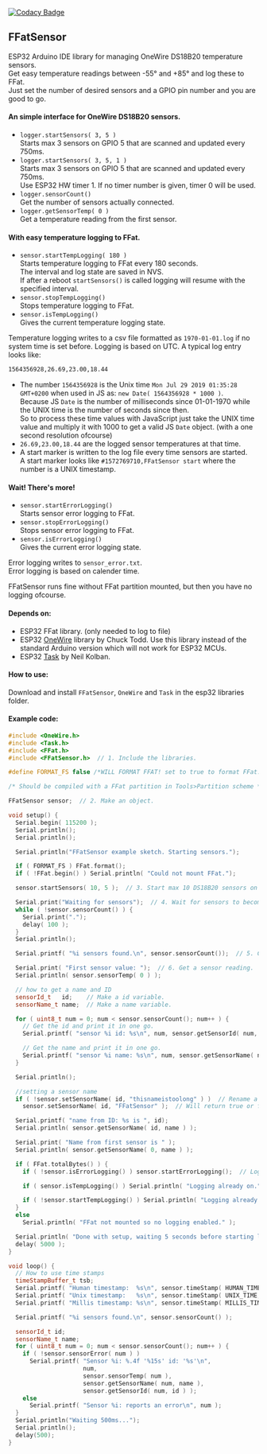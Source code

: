 [![Codacy Badge](https://api.codacy.com/project/badge/Grade/c452fe07342548edad149c309ca34e9a)](https://www.codacy.com/manual/CelliesProjects/FFatSensor?utm_source=github.com&amp;utm_medium=referral&amp;utm_content=CelliesProjects/FFatSensor&amp;utm_campaign=Badge_Grade)

## FFatSensor

ESP32 Arduino IDE library for managing OneWire DS18B20 temperature sensors.
<br>Get easy temperature readings between -55° and +85° and log these to FFat.
<br>Just set the number of desired sensors and a GPIO pin number and you are good to go.

#### An simple interface for OneWire DS18B20 sensors.

- `logger.startSensors( 3, 5 )`
<br>Starts max 3 sensors on GPIO 5 that are scanned and updated every 750ms.
- `logger.startSensors( 3, 5, 1 )`
<br>Starts max 3 sensors on GPIO 5 that are scanned and updated every 750ms.
<br>Use ESP32 HW timer 1. If no timer number is given, timer 0 will be used.
- `logger.sensorCount()`
<br>Get the number of sensors actually connected.
- `logger.getSensorTemp( 0 )`
<br>Get a temperature reading from the first sensor.

#### With easy temperature logging to FFat.

- `sensor.startTempLogging( 180 )`
<br>Starts temperature logging to FFat every 180 seconds.
<br>The interval and log state are saved in NVS.
<br>If after a reboot `startSensors()` is called logging will resume with the specified interval.
- `sensor.stopTempLogging()`
<br>Stops temperature logging to FFat.
- `sensor.isTempLogging()`
<br>Gives the current temperature logging state.

Temperature logging writes to a csv file formatted as `1970-01-01.log` if no system time is set before. Logging is based on UTC. A typical log entry looks like:

````bash
1564356928,26.69,23.00,18.44
````

- The number `1564356928` is the Unix time `Mon Jul 29 2019 01:35:28 GMT+0200` when used in JS as: `new Date( 1564356928 * 1000 )`.
<br>Because JS `Date` is the number of milliseconds since 01-01-1970 while the UNIX time is the number of seconds since then.
<br>So to process these time values with JavaScript just take the UNIX time value and multiply it with 1000 to get a valid JS `Date` object. (with a one second resolution ofcourse)
- `26.69,23.00,18.44` are the logged sensor temperatures at that time.
- A start marker is written to the log file every time sensors are started.
<br>A start marker looks like `#1572769710,FFatSensor start` where the number is a UNIX timestamp.

#### Wait! There's more!

- `sensor.startErrorLogging()`
<br>Starts sensor error logging to FFat.
- `sensor.stopErrorLogging()`
<br>Stops sensor error logging to FFat.
- `sensor.isErrorLogging()`
<br>Gives the current error logging state.

Error logging writes to `sensor_error.txt`.
<br>Error logging is based on calender time.

FFatSensor runs fine without FFat partition mounted, but then you have no logging ofcourse.

#### Depends on:

- ESP32 FFat library. (only needed to log to file)
- ESP32 [OneWire](https://github.com/stickbreaker/OneWire) library by Chuck Todd. Use this library instead of the standard Arduino version which will not work for ESP32 MCUs.
- ESP32 [Task](https://github.com/CelliesProjects/Task) by Neil Kolban.

#### How to use:

Download and install `FFatSensor`, `OneWire` and `Task` in the esp32 libraries folder.

#### Example code:

````c++
#include <OneWire.h>
#include <Task.h>
#include <FFat.h>
#include <FFatSensor.h>  // 1. Include the libraries.

#define FORMAT_FS false /*WILL FORMAT FFAT! set to true to format FFat.*/

/* Should be compiled with a FFat partition in Tools>Partition scheme */

FFatSensor sensor;  // 2. Make an object.

void setup() {
  Serial.begin( 115200 );
  Serial.println();
  Serial.println();

  Serial.println("FFatSensor example sketch. Starting sensors.");

  if ( FORMAT_FS ) FFat.format();
  if ( !FFat.begin() ) Serial.println( "Could not mount FFat.");

  sensor.startSensors( 10, 5 );  // 3. Start max 10 DS18B20 sensors on GPIO 5.

  Serial.print("Waiting for sensors");  // 4. Wait for sensors to become available.
  while ( !sensor.sensorCount() ) {
    Serial.print(".");
    delay( 100 );
  }
  Serial.println();

  Serial.printf( "%i sensors found.\n", sensor.sensorCount());  // 5. Check how many sensors are found.

  Serial.print( "First sensor value: ");  // 6. Get a sensor reading.
  Serial.println( sensor.sensorTemp( 0 ) );

  // how to get a name and ID
  sensorId_t   id;    // Make a id variable.
  sensorName_t name;  // Make a name variable.

  for ( uint8_t num = 0; num < sensor.sensorCount(); num++ ) {
    // Get the id and print it in one go.
    Serial.printf( "sensor %i id: %s\n", num, sensor.getSensorId( num, id ) );

    // Get the name and print it in one go.
    Serial.printf( "sensor %i name: %s\n", num, sensor.getSensorName( num, name ) );
  }

  Serial.println();

  //setting a sensor name
  if ( !sensor.setSensorName( id, "thisnameistoolong" ) )  // Rename a sensor. The new name will be stored in NVS and be available after a reboot.
    sensor.setSensorName( id, "FFatSensor" );  // Will return true or false depending on the result of the operation.

  Serial.printf( "name from ID: %s is ", id);
  Serial.println( sensor.getSensorName( id, name ) );

  Serial.print( "Name from first sensor is " );
  Serial.println( sensor.getSensorName( 0, name ) );

  if ( FFat.totalBytes() ) {
    if ( !sensor.isErrorLogging() ) sensor.startErrorLogging();  // Log sensor errors to FFat.

    if ( sensor.isTempLogging() ) Serial.println( "Logging already on." );  // You can check the current log state.

    if ( !sensor.startTempLogging() ) Serial.println( "Logging already on. (again)" );  // If FFat is mounted sensor values will be logged every 180 seconds.
  }
  else
    Serial.println( "FFat not mounted so no logging enabled." );

  Serial.println( "Done with setup, waiting 5 seconds before starting loop..." );
  delay( 5000 );
}

void loop() {
  // How to use time stamps
  timeStampBuffer_t tsb;
  Serial.printf( "Human timestamp:  %s\n", sensor.timeStamp( HUMAN_TIME, tsb ) );
  Serial.printf( "Unix timestamp:   %s\n", sensor.timeStamp( UNIX_TIME, tsb ) );
  Serial.printf( "Millis timestamp: %s\n", sensor.timeStamp( MILLIS_TIME, tsb ) );

  Serial.printf( "%i sensors found.\n", sensor.sensorCount() );

  sensorId_t id;
  sensorName_t name;
  for ( uint8_t num = 0; num < sensor.sensorCount(); num++ ) {
    if ( !sensor.sensorError( num ) )
      Serial.printf( "Sensor %i: %.4f '%15s' id: '%s'\n",
                     num,
                     sensor.sensorTemp( num ),
                     sensor.getSensorName( num, name ),
                     sensor.getSensorId( num, id ) );
    else
      Serial.printf( "Sensor %i: reports an error\n", num );
  }
  Serial.println("Waiting 500ms...");
  Serial.println();
  delay(500);
}
````
